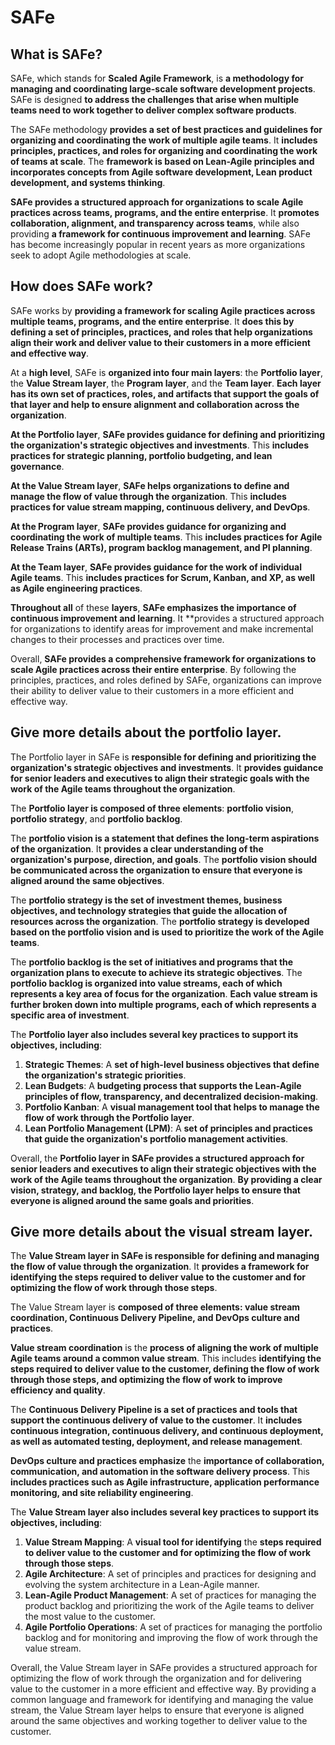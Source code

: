 # SAFe #
## What is SAFe? ##
SAFe, which stands for **Scaled Agile Framework**, is **a methodology for managing and coordinating large-scale software development projects**. SAFe is designed **to address the challenges that arise when multiple teams need to work together to deliver complex software products**.

The SAFe methodology **provides a set of best practices and guidelines for organizing and coordinating the work of multiple agile teams**. It **includes principles, practices, and roles for organizing and coordinating the work of teams at scale**. The **framework is based on Lean-Agile principles and incorporates concepts from Agile software development, Lean product development, and systems thinking**.

**SAFe provides a structured approach for organizations to scale Agile practices across teams, programs, and the entire enterprise**. It **promotes collaboration, alignment, and transparency across teams**, while also providing **a framework for continuous improvement and learning**. SAFe has become increasingly popular in recent years as more organizations seek to adopt Agile methodologies at scale.

## How does SAFe work? ##
SAFe works by **providing a framework for scaling Agile practices across multiple teams, programs, and the entire enterprise**. It **does this by defining a set of principles, practices, and roles that help organizations align their work and deliver value to their customers in a more efficient and effective way**.

At a **high level**, SAFe is **organized into four main layers**: the **Portfolio layer**, the **Value Stream layer**, the **Program layer**, and the **Team layer**. **Each layer has its own set of practices, roles, and artifacts that support the goals of that layer and help to ensure alignment and collaboration across the organization**.

**At the Portfolio layer**, **SAFe provides guidance for defining and prioritizing the organization's strategic objectives and investments**. This **includes practices for strategic planning, portfolio budgeting, and lean governance**.

**At the Value Stream layer**, **SAFe helps organizations to define and manage the flow of value through the organization**. This **includes practices for value stream mapping, continuous delivery, and DevOps**.

**At the Program layer**, **SAFe provides guidance for organizing and coordinating the work of multiple teams**. This **includes practices for Agile Release Trains (ARTs), program backlog management, and PI planning**.

**At the Team layer**, **SAFe provides guidance for the work of individual Agile teams**. This **includes practices for Scrum, Kanban, and XP, as well as Agile engineering practices**.

**Throughout all** of these **layers**, **SAFe emphasizes the importance of continuous improvement and learning**. It **provides a structured approach for organizations to identify areas for improvement and make incremental changes to their processes and practices over time.

Overall, **SAFe provides a comprehensive framework for organizations to scale Agile practices across their entire enterprise**. By following the principles, practices, and roles defined by SAFe, organizations can improve their ability to deliver value to their customers in a more efficient and effective way.

## Give more details about the portfolio layer. ##
The Portfolio layer in SAFe is **responsible for defining and prioritizing the organization's strategic objectives and investments**. It **provides guidance for senior leaders and executives to align their strategic goals with the work of the Agile teams throughout the organization**.

The **Portfolio layer is composed of three elements**: **portfolio vision**, **portfolio strategy**, and **portfolio backlog**.

The **portfolio vision is a statement that defines the long-term aspirations of the organization**. It **provides a clear understanding of the organization's purpose, direction, and goals**. The **portfolio vision should be communicated across the organization to ensure that everyone is aligned around the same objectives**.

The **portfolio strategy is the set of investment themes, business objectives, and technology strategies that guide the allocation of resources across the organization**. The **portfolio strategy is developed based on the portfolio vision and is used to prioritize the work of the Agile teams**.

The **portfolio backlog is the set of initiatives and programs that the organization plans to execute to achieve its strategic objectives**. The **portfolio backlog is organized into value streams, each of which represents a key area of focus for the organization**. **Each value stream is further broken down into multiple programs, each of which represents a specific area of investment**.

The **Portfolio layer also includes several key practices to support its objectives, including**:
1. **Strategic Themes**: A **set of high-level business objectives that define the organization's strategic priorities**.
2. **Lean Budgets**: A **budgeting process that supports the Lean-Agile principles of flow, transparency, and decentralized decision-making**.
3. **Portfolio Kanban**: A **visual management tool that helps to manage the flow of work through the Portfolio layer**.
4. **Lean Portfolio Management (LPM)**: A **set of principles and practices that guide the organization's portfolio management activities**.

Overall, the **Portfolio layer in SAFe provides a structured approach for senior leaders and executives to align their strategic objectives with the work of the Agile teams throughout the organization**. **By providing a clear vision, strategy, and backlog, the Portfolio layer helps to ensure that everyone is aligned around the same goals and priorities**.

## Give more details about the visual stream layer. ##
The **Value Stream layer in SAFe is responsible for defining and managing the flow of value through the organization**. It **provides a framework for identifying the steps required to deliver value to the customer and for optimizing the flow of work through those steps**.

The Value Stream layer is **composed of three elements: value stream coordination, Continuous Delivery Pipeline, and DevOps culture and practices**.

**Value stream coordination** is the **process of aligning the work of multiple Agile teams around a common value stream**. This includes **identifying the steps required to deliver value to the customer, defining the flow of work through those steps, and optimizing the flow of work to improve efficiency and quality**.

The **Continuous Delivery Pipeline is a set of practices and tools that support the continuous delivery of value to the customer**. It **includes continuous integration, continuous delivery, and continuous deployment, as well as automated testing, deployment, and release management**.

**DevOps culture and practices emphasize** the **importance of collaboration, communication, and automation in the software delivery process**. This **includes practices such as Agile infrastructure, application performance monitoring, and site reliability engineering**.

The **Value Stream layer also includes several key practices to support its objectives, including**:

1. **Value Stream Mapping**: A **visual tool for identifying** the **steps required to deliver value to the customer and for optimizing the flow of work through those steps**.
2. **Agile Architecture**: A set of principles and practices for designing and evolving the system architecture in a Lean-Agile manner.
3. **Lean-Agile Product Management**: A set of practices for managing the product backlog and prioritizing the work of the Agile teams to deliver the most value to the customer.
4. **Agile Portfolio Operations**: A set of practices for managing the portfolio backlog and for monitoring and improving the flow of work through the value stream.

Overall, the Value Stream layer in SAFe provides a structured approach for optimizing the flow of work through the organization and for delivering value to the customer in a more efficient and effective way. By providing a common language and framework for identifying and managing the value stream, the Value Stream layer helps to ensure that everyone is aligned around the same objectives and working together to deliver value to the customer.